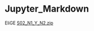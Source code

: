 # Jupyter_Markdown
EliGE
[S02_N1_Y_N2.zip](https://github.com/elizage/Jupyter_Markdown/files/7236858/S02_N1_Y_N2.zip)
